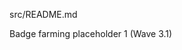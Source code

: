src/README.md
<!-- Follow-up commit 08/05/2025 16:52:44 -->

<!-- v1.0.3 bump 08/05/2025 18:52:20 -->

<!-- v1.0.3 bump 08/05/2025 19:04:23 -->

<!-- v1.0.3 bump 08/05/2025 19:13:46 -->

<!-- Pull Shark auto-badge 08/05/2025 19:45:46 -->

<!-- badge test 1 -->

<!-- badge test 2 -->

<!-- badge test 3 -->

Badge farming placeholder 1 (Wave 3.1)
